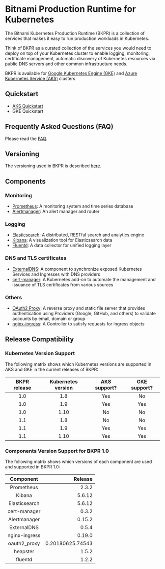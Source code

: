 # Bitnami Production Runtime for Kubernetes

The Bitnami Kubernetes Production Runtime (BKPR) is a collection of services that makes it easy to run production workloads in Kubernetes.

Think of BKPR as a curated collection of the services you would need to deploy on top of your Kubernetes cluster to enable logging, monitoring, certificate management, automatic discovery of Kubernetes resources via public DNS servers and other common infrastructure needs.

BKPR is available for [Google Kubernetes Engine (GKE)](https://cloud.google.com/kubernetes-engine) and [Azure Kubernetes Service (AKS)](https://azure.microsoft.com/en-in/services/kubernetes-service/) clusters.

## Quickstart

* [AKS Quickstart](docs/quickstart-aks.md)
* GKE Quickstart

## Frequently Asked Questions (FAQ)

Please read the [FAQ](docs/FAQ.md).

## Versioning

The versioning used in BKPR is described [here](docs/versioning.md).

## Components

### Monitoring
* [Prometheus](https://prometheus.io/): A monitoring system and time series database
* [Alertmanager](https://prometheus.io/docs/alerting/alertmanager/): An alert manager and router
### Logging
* [Elasticsearch](https://www.elastic.co/products/elasticsearch): A distributed, RESTful search and analytics engine
* [Kibana](https://www.elastic.co/products/kibana): A visualization tool for Elasticsearch data
* [Fluentd](https://www.fluentd.org/): A data collector for unified logging layer
### DNS and TLS certificates
* [ExternalDNS](https://github.com/kubernetes-incubator/external-dns): A component to synchronize exposed Kubernetes Services and Ingresses with DNS providers
* [cert-manager](https://github.com/jetstack/cert-manager): A Kubernetes add-on to automate the management and issuance of TLS certificates from various sources
### Others
* [OAuth2 Proxy](https://github.com/bitnami/bitnami-docker-oauth2-proxy): A reverse proxy and static file server that provides authentication using Providers (Google, GitHub, and others) to validate accounts by email, domain or group
* [nginx-ingress](https://github.com/kubernetes/ingress-nginx): A Controller to satisfy requests for Ingress objects

## Release Compatibility

### Kubernetes Version Support

The following matrix shows which Kubernetes versions are supported in AKS and GKE in the current releases of BKPR:

| BKPR release | Kubernetes version | AKS support? | GKE support? |
|:------------:|:------------------:|:------------:|:------------:|
|      1.0     |         1.8        |      Yes     |      No      |
|      1.0     |         1.9        |      Yes     |      Yes     |
|      1.0     |         1.10       |      No      |      No      |
|      1.1     |         1.8        |      No      |      No      |
|      1.1     |         1.9        |      Yes     |      Yes     |
|      1.1     |         1.10       |      Yes     |      Yes     |

### Components Version Support for BKPR 1.0

The following matrix shows which versions of each component are used and supported in BKPR 1.0:

|   Component   |          Release |
|:-------------:|-----------------:|
|   Prometheus  |            2.3.2 |
|     Kibana    |           5.6.12 |
| Elasticsearch |           5.6.12 |
|  cert-manager |            0.3.2 |
|  Alertmanager |           0.15.2 |
|  ExternalDNS  |            0.5.4 |
| nginx-ingress |           0.19.0 |
|  oauth2_proxy | 0.20180625.74543 |
|    heapster   |            1.5.2 |
|    fluentd    |            1.2.2 |